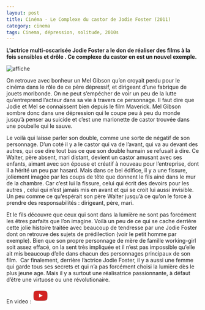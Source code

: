 ```yaml
---
layout: post
title: Cinéma - Le Complexe du castor de Jodie Foster (2011)
category: cinema
tags: Cinema, dépression, solitude, 2010s
---
```

**L’actrice multi-oscarisée Jodie Foster a le don de réaliser des films à la fois sensibles et drôle . Ce complexe du castor en est un nouvel exemple.**

![affiche](https://filedn.eu/llqi9IBxlYouGRXYG2xlROb/img/2011/complexecastor.jpg)

On retrouve avec bonheur un Mel Gibson qu’on croyait perdu pour le cinéma dans le rôle de ce père dépressif, et dirigeant d’une fabrique de jouets moribonde. On ne peut s’empécher de voir un peu de la lutte qu’entreprend l’acteur dans sa vie à travers ce personnage. Il faut dire que Jodie et Mel se connaissent bien depuis le film Maverick. Mel Gibson sombre donc dans une dépression qui le coupe peu à peu du monde jusqu’à penser au suicide et c’est une marionette de castor trouvée dans une poubelle qui le sauve.

Le voilà qui laisse parler son double, comme une sorte de négatif de son personnage. D’un coté il y a le castor qui va de l’avant, qui va au devant des autres, qui ose dire tout bas ce que son double humain se refusait à dire. Ce Walter, père absent, mari distant, devient un castor amusant avec ses enfants, aimant avec son épouse et créatif à nouveau pour l’entreprise, dont il a hérité un peu par hasard. Mais dans ce bel édifice, il y a une fissure, joliement imagée par les coups de tête que donnent le fils ainé dans le mur de la chambre. Car c’est lui la fissure, celui qui écrit des devoirs pour les autres , celui qui n’est jamais mis en avant et qui se croit lui aussi invisible. Un peu comme ce qu’espérait son père Walter jusqu’à ce qu’on le force à prendre des responsabilités : dirigeant, père, mari.

Et le fils découvre que ceux qui sont dans la lumière ne sont pas forcément les êtres parfaits que l’on imagine. Voilà un peu de ce qui se cache derrière cette jolie histoire traitée avec beaucoup de tendresse par une Jodie Foster dont on retrouve des sujets de prédilection (voir le petit homme par exemple). Bien que son propre personnage de mère de famille working-girl soit assez effacé, on la sent très impliquée et il n’est pas impossible qu’elle ait mis beaucoup d’elle dans chacun des personnages principaux de son film.  Car finalement, derrière l’actrice Jodie Foster, il y a aussi une femme qui garde tous ses secrets et qui n’a pas forcément choisi la lumière dès le plus jeune age. Mais il y a surtout une réalisatrice passionnante, à défaut d’être une virtuose ou une révolutionaire.

En video : [![video](/images/youtube.png)](https://www.youtube.com/watch?v=Yz94__qXNHc)
